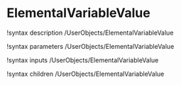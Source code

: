 <!-- MOOSE Documentation Stub: Remove this when content is added. -->

# ElementalVariableValue
!syntax description /UserObjects/ElementalVariableValue

!syntax parameters /UserObjects/ElementalVariableValue

!syntax inputs /UserObjects/ElementalVariableValue

!syntax children /UserObjects/ElementalVariableValue
